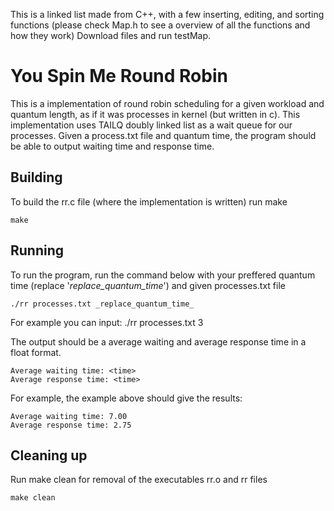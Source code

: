 This is a linked list made from C++, with a few inserting, editing, and sorting functions (please check Map.h to see a overview of all the functions and how they work)
Download files and run testMap. 

# You Spin Me Round Robin

This is a implementation of round robin scheduling for a given workload and quantum length, as if it was processes in kernel (but written in c). This implementation uses TAILQ doubly linked list as a wait queue for our processes. Given a process.txt file and quantum time, the program should be able to output waiting time and response time.

## Building

To build the rr.c file (where the implementation is written) run make
```shell
make
```

## Running

To run the program, run the command below with your preffered quantum time (replace '_replace_quantum_time_') and given processes.txt file
```shell
./rr processes.txt _replace_quantum_time_
```
For example you can input: ./rr processes.txt 3

The output should be a average waiting and average response time in a float format. 
```shell
Average waiting time: <time>
Average response time: <time>
```

For example, the example above should give the results:
```shell
Average waiting time: 7.00
Average response time: 2.75
```



## Cleaning up

Run make clean for removal of the executables rr.o and rr files
```shell
make clean
```
